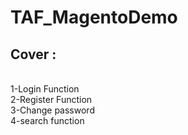 # TAF_MagentoDemo
<h2>Cover : </h2> <br> 
1-Login Function <br/>
2-Register Function<br/>
3-Change password<br/>
4-search function <br/>
